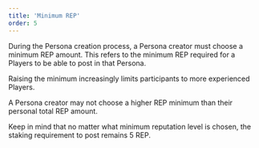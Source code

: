 ```yaml
---
title: 'Minimum REP'
order: 5
---
```


During the Persona creation process, a Persona creator must choose a minimum REP amount. This refers to the minimum REP required for a Players to be able to post in that Persona.

Raising the minimum increasingly limits participants to more experienced Players.

A Persona creator may not choose a higher REP minimum than their personal total REP amount.

Keep in mind that no matter what minimum reputation level is chosen, the staking requirement to post remains 5 REP.
